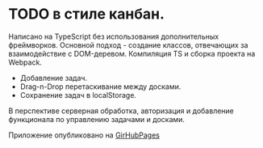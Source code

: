 # TODO в стиле канбан.

Написано на TypeScript без использования дополнительных фреймворков. Основной подход - создание классов, отвечающих за взаимодействие с DOM-деревом. Компиляция TS и сборка проекта на Webpack.

- Добавление задач.
- Drag-n-Drop перетаскивание между досками.
- Сохранение задач в localStorage.

В перспективе серверная обработка, авторизация и добавление функционала по управлению задачами и досками.

Приложение опубликовано на [GirHubPages](https://makso83.github.io/kanban-todo/)